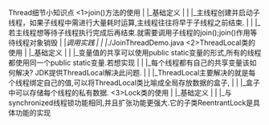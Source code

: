 Thread细节小知识点
<1>join()方法的使用
|  |_基础定义
|  |  |_主线程创建并启动子线程，如果子线程中需进行大量耗时运算,主线程往往将早于子线程之前结束.
|  |  |_若主线程想等待子线程执行完成后再结束.就需要调用子线程的join();join()作用等待线程对象销毁
|  |_调用实践
|  |  |_./JoinThreadDemo.java
<2>ThreadLocal类的使用
|  |_基础定义
|  |  |_变量值的共享可以使用public static变量的形式,所有的线程都使用同一个public static变量.若想实现
|  |  |_每个线程都有自己的共享变量该如何解决? JDK提供ThreadLocal解决此问题.
|  |  |_ThreadLocal主要解决的就是每个线程绑定自己的值,可以将ThreadLocal类比喻成全局存放数据的盒子,
|  |  |_盒子中可以存储每个线程的私有数据.
<3>Lock类的使用
|  |_基础定义
|  |  |_与synchronized线程锁功能相同,并且扩张功能更强大.它的子类ReentrantLock是具体功能的实现


